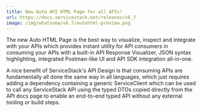 ```yaml
---
title: New Auto API HTML Page for all APIs!
url: https://docs.servicestack.net/releases/v6_7
image: /img/whatsnew/v6.7/autohtml-preview.png
---
```


The new Auto HTML Page is the best way to visualize, inspect and integrate with your APIs which provides instant utility for API consumers in consuming your APIs with a built-in API Response Visualizer, JSON syntax highlighting, integrated Postman-like UI and API SDK integration all-in-one.

A nice benefit of ServiceStack's API Design is that consuming APIs are fundamentally all done the same way in all languages, which just requires adding a dependency containing a generic ServiceClient which can be used to call any ServiceStack API using the typed DTOs copied directly from the API docs page to enable an end-to-end typed API without any external tooling or build steps.
